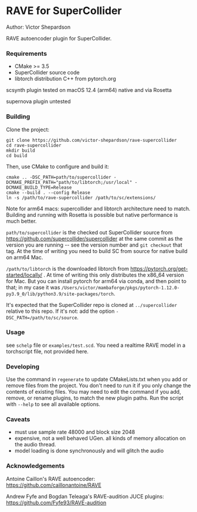 # RAVE for SuperCollider

Author: Victor Shepardson

RAVE autoencoder plugin for SuperCollider.

### Requirements

- CMake >= 3.5
- SuperCollider source code
- libtorch distribution C++ from pytorch.org

scsynth plugin tested on macOS 12.4 (arm64) native and via Rosetta

supernova plugin untested

### Building

Clone the project:

    git clone https://github.com/victor-shepardson/rave-supercollider
    cd rave-supercollider
    mkdir build
    cd build

Then, use CMake to configure and build it:

    cmake .. -DSC_PATH=path/to/supercollider -DCMAKE_PREFIX_PATH="path/to/libtorch;/usr/local" -DCMAKE_BUILD_TYPE=Release
    cmake --build . --config Release
    ln -s /path/to/rave-supercollider /path/to/sc/extensions/

Note for arm64 macs: supercollider and libtorch architecture need to match. Building and running with Rosetta is possible but native performance is much better.

`path/to/supercollider` is the checked out SuperCollider source from https://github.com/supercollider/supercollider at the same commit as the version you are running -- see the version number and `git checkout` that tag. At the time of writing you need to build SC from source for native build on arm64 Mac.

`/path/to/libtorch` is the downloaded libtorch from https://pytorch.org/get-started/locally/ . At time of writing this only distributes the x86_64 version for Mac. But you can install pytorch for arm64 via conda, and then point to that; in my case it was `/Users/victor/mambaforge/pkgs/pytorch-1.12.0-py3.9_0/lib/python3.9/site-packages/torch`.

It's expected that the SuperCollider repo is cloned at `../supercollider` relative to this repo. If
it's not: add the option `-DSC_PATH=/path/to/sc/source`.

### Usage

see `schelp` file or `examples/test.scd`. You need a realtime RAVE model in a torchscript file, not provided here.

### Developing

Use the command in `regenerate` to update CMakeLists.txt when you add or remove files from the
project. You don't need to run it if you only change the contents of existing files. You may need to
edit the command if you add, remove, or rename plugins, to match the new plugin paths. Run the
script with `--help` to see all available options.

### Caveats

- must use sample rate 48000 and block size 2048
- expensive, not a well behaved UGen. all kinds of memory allocation on the audio thread.
- model loading is done synchronously and will glitch the audio

### Acknowledgements

Antoine Caillon's RAVE autoencoder: https://github.com/caillonantoine/RAVE

Andrew Fyfe and Bogdan Teleaga's RAVE-audition JUCE plugins: https://github.com/Fyfe93/RAVE-audition